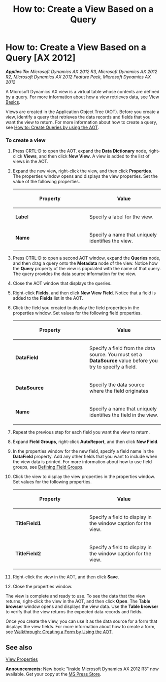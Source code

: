﻿---
title: 'How to: Create a View Based on a Query'
TOCTitle: 'How to: Create a View Based on a Query'
ms:assetid: 21d01b34-fd2a-43f4-aeb6-58a2130cddc8
ms:mtpsurl: https://msdn.microsoft.com/en-us/library/Aa558501(v=AX.60)
ms:contentKeyID: 35241558
ms.date: 05/18/2015
mtps_version: v=AX.60
---

# How to: Create a View Based on a Query [AX 2012]


_**Applies To:** Microsoft Dynamics AX 2012 R3, Microsoft Dynamics AX 2012 R2, Microsoft Dynamics AX 2012 Feature Pack, Microsoft Dynamics AX 2012_

A Microsoft Dynamics AX view is a virtual table whose contents are defined by a query. For more information about how a view retrieves data, see [View Basics](view-basics.md).

Views are created in the Application Object Tree (AOT). Before you create a view, identify a query that retrieves the data records and fields that you want the view to return. For more information about how to create a query, see [How to: Create Queries by using the AOT](how-to-create-queries-by-using-the-aot.md).

### To create a view

1.  Press CRTL-D to open the AOT, expand the **Data Dictionary** node, right-click **Views**, and then click **New View**. A view is added to the list of views in the AOT.

2.  Expand the new view, right-click the view, and then click **Properties**. The properties window opens and displays the view properties. Set the value of the following properties.
    
    <table>
    <colgroup>
    <col style="width: 50%" />
    <col style="width: 50%" />
    </colgroup>
    <thead>
    <tr class="header">
    <th><p>Property</p></th>
    <th><p>Value</p></th>
    </tr>
    </thead>
    <tbody>
    <tr class="odd">
    <td><p><strong>Label</strong></p></td>
    <td><p>Specify a label for the view.</p></td>
    </tr>
    <tr class="even">
    <td><p><strong>Name</strong></p></td>
    <td><p>Specify a name that uniquely identifies the view.</p></td>
    </tr>
    </tbody>
    </table>


3.  Press CTRL-D to open a second AOT window, expand the **Queries** node, and then drag a query onto the **Metadata** node of the view. Notice how the **Query** property of the view is populated with the name of that query. The query provides the data source information for the view.

4.  Close the AOT window that displays the queries.

5.  Right-click **Fields**, and then click **New View Field**. Notice that a field is added to the **Fields** list in the AOT.

6.  Click the field you created to display the field properties in the properties window. Set values for the following field properties.
    
    <table>
    <colgroup>
    <col style="width: 50%" />
    <col style="width: 50%" />
    </colgroup>
    <thead>
    <tr class="header">
    <th><p>Property</p></th>
    <th><p>Value</p></th>
    </tr>
    </thead>
    <tbody>
    <tr class="odd">
    <td><p><strong>DataField</strong></p></td>
    <td><p>Specify a field from the data source. You must set a <strong>DataSource</strong> value before you try to specify a field.</p></td>
    </tr>
    <tr class="even">
    <td><p><strong>DataSource</strong></p></td>
    <td><p>Specify the data source where the field originates</p></td>
    </tr>
    <tr class="odd">
    <td><p><strong>Name</strong></p></td>
    <td><p>Specify a name that uniquely identifies the field in the view.</p></td>
    </tr>
    </tbody>
    </table>


7.  Repeat the previous step for each field you want the view to return.

8.  Expand **Field Groups**, right-click **AutoReport**, and then click **New Field**.

9.  In the properties window for the new field, specify a field name in the **DataField** property. Add any other fields that you want to include when the view data is printed. For more information about how to use field groups, see [Defining Field Groups](defining-field-groups.md).

10. Click the view to display the view properties in the properties window. Set values for the following properties.
    
    <table>
    <colgroup>
    <col style="width: 50%" />
    <col style="width: 50%" />
    </colgroup>
    <thead>
    <tr class="header">
    <th><p>Property</p></th>
    <th><p>Value</p></th>
    </tr>
    </thead>
    <tbody>
    <tr class="odd">
    <td><p><strong>TitleField1</strong></p></td>
    <td><p>Specify a field to display in the window caption for the view.</p></td>
    </tr>
    <tr class="even">
    <td><p><strong>TitleField2</strong></p></td>
    <td><p>Specify a field to display in the window caption for the view.</p></td>
    </tr>
    </tbody>
    </table>


11. Right-click the view in the AOT, and then click **Save**.

12. Close the properties window.

The view is complete and ready to use. To see the data that the view returns, right-click the view in the AOT, and then click **Open**. The **Table browser** window opens and displays the view data. Use the **Table browser** to verify that the view returns the expected data records and fields.

Once you create the view, you can use it as the data source for a form that displays the view fields. For more information about how to create a form, see [Walkthrough: Creating a Form by Using the AOT](walkthrough-creating-a-form-by-using-the-aot.md).

## See also

[View Properties](https://msdn.microsoft.com/en-us/library/aa869223\(v=ax.60\))

  
**Announcements:** New book: "Inside Microsoft Dynamics AX 2012 R3" now available. Get your copy at the [MS Press Store](https://www.microsoftpressstore.com/store/inside-microsoft-dynamics-ax-2012-r3-9780735685109).


